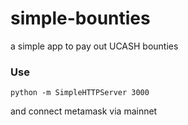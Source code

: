 # simple-bounties
a simple app to pay out UCASH bounties

### Use

```python -m SimpleHTTPServer 3000```

and connect metamask via mainnet
